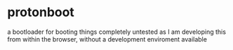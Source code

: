 # protonboot
a bootloader for booting things 
completely untested as I am developing this from within the browser, without a development enviroment available
